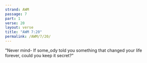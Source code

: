```yaml
---
strand: AWM
passage: 7
part: 1
verse: 20
layout: verse
title: "AWM 7:20"
permalink: /AWM/7/20/
---
```

"Never mind- If some_ody told you something that changed your life forever, could you keep it secret?"
